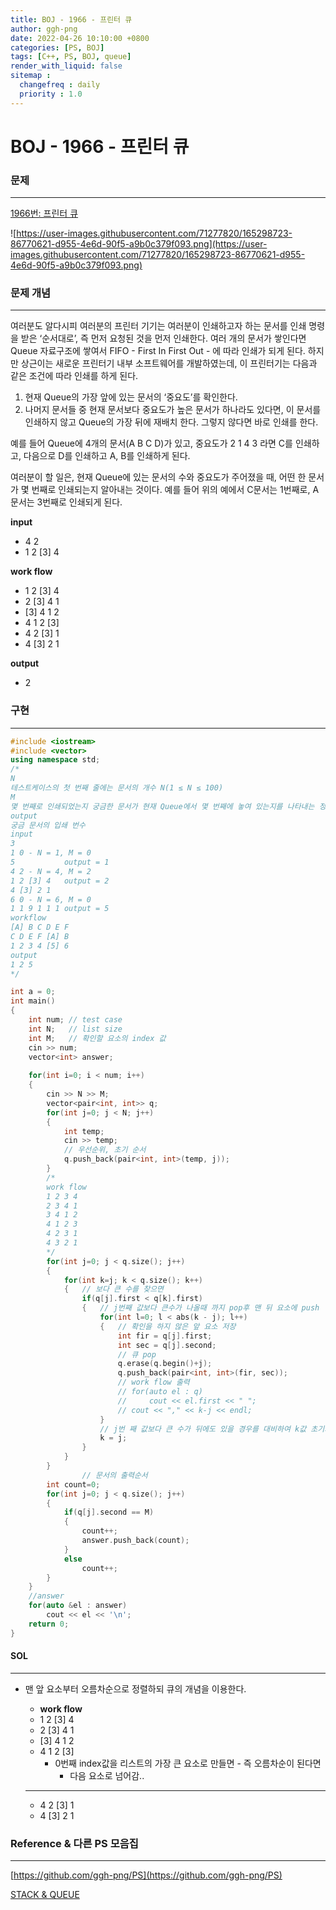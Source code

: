 ```yaml
---
title: BOJ - 1966 - 프린터 큐
author: ggh-png
date: 2022-04-26 10:10:00 +0800
categories: [PS, BOJ]
tags: [C++, PS, BOJ, queue]
render_with_liquid: false
sitemap :
  changefreq : daily
  priority : 1.0
---
```


# BOJ - 1966 - 프린터 큐

### 문제

---

[1966번: 프린터 큐](https://www.acmicpc.net/problem/1966)

![https://user-images.githubusercontent.com/71277820/165298723-86770621-d955-4e6d-90f5-a9b0c379f093.png](https://user-images.githubusercontent.com/71277820/165298723-86770621-d955-4e6d-90f5-a9b0c379f093.png)

### 문제 개념

---

여러분도 알다시피 여러분의 프린터 기기는 여러분이 인쇄하고자 하는 문서를 인쇄 명령을 받은 ‘순서대로’, 즉 먼저 요청된 것을 먼저 인쇄한다. 여러 개의 문서가 쌓인다면 Queue 자료구조에 쌓여서 FIFO - First In First Out - 에 따라 인쇄가 되게 된다. 하지만 상근이는 새로운 프린터기 내부 소프트웨어를 개발하였는데, 이 프린터기는 다음과 같은 조건에 따라 인쇄를 하게 된다.

1. 현재 Queue의 가장 앞에 있는 문서의 ‘중요도’를 확인한다.
2. 나머지 문서들 중 현재 문서보다 중요도가 높은 문서가 하나라도 있다면, 이 문서를 인쇄하지 않고 Queue의 가장 뒤에 재배치 한다. 그렇지 않다면 바로 인쇄를 한다.

예를 들어 Queue에 4개의 문서(A B C D)가 있고, 중요도가 2 1 4 3 라면 C를 인쇄하고, 다음으로 D를 인쇄하고 A, B를 인쇄하게 된다.

여러분이 할 일은, 현재 Queue에 있는 문서의 수와 중요도가 주어졌을 때, 어떤 한 문서가 몇 번째로 인쇄되는지 알아내는 것이다. 예를 들어 위의 예에서 C문서는 1번째로, A문서는 3번째로 인쇄되게 된다.

**input**

- 4 2
- 1 2 [3] 4

**work flow**

- 1 2 [3] 4
- 2 [3] 4 1
- [3] 4 1 2
- 4 1 2 [3]
- 4 2 [3] 1
- 4 [3] 2 1

**output**

- 2

### 구현

---

```cpp
#include <iostream>
#include <vector>
using namespace std;
/*
N
테스트케이스의 첫 번째 줄에는 문서의 개수 N(1 ≤ N ≤ 100)
M
몇 번째로 인쇄되었는지 궁금한 문서가 현재 Queue에서 몇 번째에 놓여 있는지를 나타내는 정수 M(0 ≤ M < N)이 주어진다. 
output
궁금 문서의 입쇄 번수
input
3
1 0 - N = 1, M = 0 
5           output = 1
4 2 - N = 4, M = 2
1 2 [3] 4   output = 2
4 [3] 2 1 
6 0 - N = 6, M = 0
1 1 9 1 1 1 output = 5
workflow
[A] B C D E F
C D E F [A] B
1 2 3 4 [5] 6
output 
1 2 5
*/

int a = 0;
int main()
{
    int num; // test case
    int N;   // list size
    int M;   // 확인할 요소의 index 값    
    cin >> num;
    vector<int> answer;
    
    for(int i=0; i < num; i++)
    {
        cin >> N >> M;
        vector<pair<int, int>> q;
        for(int j=0; j < N; j++)
        {
            int temp;
            cin >> temp;
            // 우선순위, 초기 순서 
            q.push_back(pair<int, int>(temp, j));
        }
        /*
        work flow
        1 2 3 4
        2 3 4 1
        3 4 1 2
        4 1 2 3
        4 2 3 1
        4 3 2 1
        */
        for(int j=0; j < q.size(); j++)
        {
            for(int k=j; k < q.size(); k++)
            {   // 보다 큰 수를 찾으면 
                if(q[j].first < q[k].first)
                {   // j번째 값보다 큰수가 나올때 까지 pop후 맨 뒤 요소에 push
                    for(int l=0; l < abs(k - j); l++)
                    {   // 확인을 하지 않은 앞 요소 저장 
                        int fir = q[j].first;
                        int sec = q[j].second;
                        // 큐 pop 
                        q.erase(q.begin()+j);
                        q.push_back(pair<int, int>(fir, sec));
                        // work flow 출력 
                        // for(auto el : q)
                        //     cout << el.first << " ";
                        // cout << "," << k-j << endl;    
                    }
                    // j번 째 값보다 큰 수가 뒤에도 있을 경우를 대비하여 k값 초기화..
                    k = j;
                }
            }
        }
				// 문서의 출력순서 
        int count=0;
        for(int j=0; j < q.size(); j++)
        {
            if(q[j].second == M)
            {
                count++;
                answer.push_back(count);
            }
            else
                count++;
        }
    }
    //answer
    for(auto &el : answer)
        cout << el << '\n';
    return 0;
}
```

#### SOL

---

- 맨 앞 요소부터 오름차순으로 정렬하되 큐의 개념을 이용한다.
    - **work flow**
    - 1 2 [3] 4
    - 2 [3] 4 1
    - [3] 4 1 2
    - 4 1 2 [3]
        - 0번째 index값을 리스트의 가장 큰 요소로 만들면 - 즉 오름차순이 된다면
            - 다음 요소로 넘어감..
    
    ---
    
    - 4 2 [3] 1
    - 4 [3] 2 1

### Reference & 다른 PS 모음집

---

[https://github.com/ggh-png/PS](https://github.com/ggh-png/PS)

[STACK & QUEUE](https://ggh-png.github.io/posts/queue&stack/)
